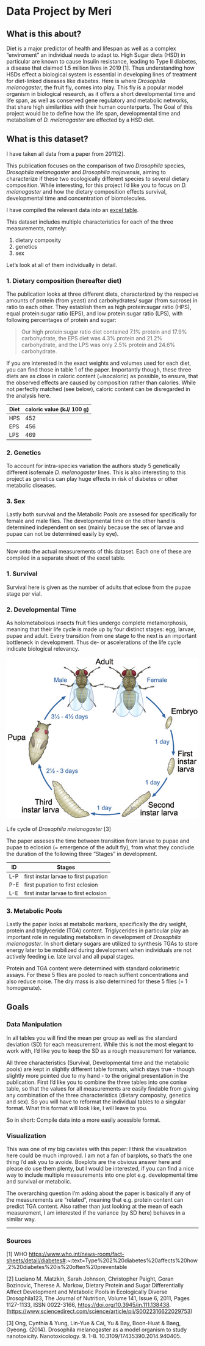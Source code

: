 # Data Project by Meri

## What is this about?

Diet is a major predictor of health and lifespan as well as a complex
“enviroment” an individual needs to adapt to. High Sugar diets (HSD) in
particular are known to cause Insulin resistance, leading to Type II
diabetes, a disease that claimed 1.5 million lives in 2019 [1]. Thus
understanding how HSDs effect a biological system is essential in
developing lines of treatment for diet-linked diseases like diabetes.
Here is where *Drosophila melanogaster*, the fruit fly, comes into play.
This fly is a popular model organism in biological research, as it
offers a short developmental time and life span, as well as conserved
gene regulatory and metabolic networks, that share high similarities
with their human counterparts. The Goal of this project would be to
define how the life span, developmental time and metabolism of *D.
melanogaster* are effected by a HSD diet.

## What is this dataset?

I have taken all data from a paper from 2011[2].

This publication focuses on the comparison of two *Drosophila* species,
*Drosophila melanogaster* and *Drosophila mojavensis*, aiming to
characterize if these two ecologically different species to several
dietary composition. While interesting, for this project I’d like you to
focus on *D. melanogaster* and how the dietary composition effects
survival, developmental time and concentration of biomolecules.

I have compiled the relevant data into an [excel
table](/Projects/merinehlsen/flydata.xlsx).

This dataset includes multiple characteristics for each of the three
measurements, namely:

1.  dietary composity
2.  genetics
3.  sex

Let’s look at all of them individually in detail.

### 1. Dietary composition (hereafter diet)

The publication looks at three different diets, characterized by the
respecive amounts of protein (from yeast) and carbohydrates/ sugar (from
sucrose) in ratio to each other. They establish them as high
protein:sugar ratio (HPS), equal protein:sugar ratio (EPS), and low
protein:sugar ratio (LPS), with following percentages of protein and
sugar:

> Our high protein:sugar ratio diet contained 7.1% protein and 17.9%
> carbohydrate, the EPS diet was 4.3% protein and 21.2% carbohydrate,
> and the LPS was only 2.5% protein and 24.6% carbohydrate.

If you are interested in the exact weights and volumes used for each
diet, you can find those in table 1 of the paper. Importantly though,
these three diets are as close in caloric content (=isocaloric) as
possible, to ensure, that the observed effects are caused by composition
rather than calories. While not perfectly matched (see below), caloric
content can be disregarded in the analysis here.

<table>
<thead>
<tr class="header">
<th>Diet</th>
<th>caloric value (kJ/ 100 g)</th>
</tr>
</thead>
<tbody>
<tr class="odd">
<td>HPS</td>
<td>452</td>
</tr>
<tr class="even">
<td>EPS</td>
<td>456</td>
</tr>
<tr class="odd">
<td>LPS</td>
<td>469</td>
</tr>
</tbody>
</table>

### 2. Genetics

To account for intra-species variation the authors study 5 genetically
different isofemale *D. melanogaster* lines. This is also interesting to
this project as genetics can play huge effects in risk of diabetes or
other metabolic diseases.

### 3. Sex

Lastly both survival and the Metabolic Pools are assesed for
specifically for female and male flies. The developmental time on the
other hand is determined independent on sex (mainly because the sex of
larvae and pupae can not be determined easily by eye).

------------------------------------------------------------------------

Now onto the actual measurements of this dataset. Each one of these are
compiled in a separate sheet of the excel table.

### 1. Survival

Survival here is given as the number of adults that eclose from the
pupae stage per vial.

### 2. Developmental Time

As holometabolous insects fruit flies undergo complete metamorphosis,
meaning that their life cycle is made up by four distinct stages: egg,
larvae, pupae and adult. Every transition from one stage to the next is
an important bottleneck in development. Thus de- or ascelerations of the
life cycle indicate biological relevancy.

![Life cycle of the fruit fly](/Projects/merinehlsen/fly_lifecycle.png)

Life cycle of *Drosophila melanogaster* [3]

The paper asseses the time between transition from larvae to pupae and
pupae to eclosion (= emergence of the adult fly), from what they
conclude the duration of the following three “Stages” in development.

<table>
<thead>
<tr class="header">
<th>ID</th>
<th>Stages</th>
</tr>
</thead>
<tbody>
<tr class="odd">
<td>L-P</td>
<td>first instar larvae to first pupation</td>
</tr>
<tr class="even">
<td>P-E</td>
<td>first pupation to first eclosion</td>
</tr>
<tr class="odd">
<td>L-E</td>
<td>first instar larvae to first eclosion</td>
</tr>
</tbody>
</table>

### 3. Metabolic Pools

Lastly the paper looks at metabolic markers, specifically the dry
weight, protein and triglyceride (TGA) content. Triglycerides in
particular play an important role in regulating metabolism in
development of *Drosophila melanogaster*. In short dietary sugars are
utilized to synthesis TGAs to store energy later to be mobilized during
development when individuals are not actively feeding i.e. late larval
and all pupal stages.

Protein and TGA content were determined with standard colorimetric
assays. For these 5 flies are pooled to reach suffient concentrations
and also reduce noise. The dry mass is also determined for these 5 flies
(= 1 homogenate).

## Goals

### Data Manipulation

In all tables you will find the mean per group as well as the standard
deviation (SD) for each measurement. While this is not the most elegant
to work with, I’d like you to keep the SD as a rough measurement for
variance.

All three characteristics (Survival, Developmental time and the
metabolic pools) are kept in slightly different table formats, which
stays true - though slightly more pointed due to my hand - to the
original presentation in the publication. First I’d like you to combine
the three tables into one conise table, so that the values for all
measurements are easily findable from giving any combination of the
three characteristics (dietary composity, genetics and sex). So you will
have to reformat the individual tables to a singular format. What this
format will look like, I will leave to you.

So in short: Compile data into a more easily acessible format.

### Visualization

This was one of my big caviates with this paper: I think the
visualization here could be much improved. I am not a fan of barplots,
so that’s the one thing I’d ask you to avoide. Boxplots are the obvious
answer here and please do use them plenty, but I would be interested, if
you can find a nice way to include multiple measurements into one plot
e.g. developmental time and survival or metabolic.

The overarching question I’m asking about the paper is basically if any
of the measurements are “related”, meaning that e.g. protein content can
predict TGA content. Also rather than just looking at the mean of each
measurement, I am interested if the variance (by SD here) behaves in a
similar way.

------------------------------------------------------------------------

### Sources

[1] WHO
<https://www.who.int/news-room/fact-sheets/detail/diabetes#>:~:text=Type%202%20diabetes%20affects%20how,2%20diabetes%20is%20often%20preventable

[2] Luciano M. Matzkin, Sarah Johnson, Christopher Paight, Goran
Bozinovic, Therese A. Markow, Dietary Protein and Sugar Differentially
Affect Development and Metabolic Pools in Ecologically Diverse
Drosophila123, The Journal of Nutrition, Volume 141, Issue 6, 2011,
Pages 1127-1133, ISSN 0022-3166,
<https://doi.org/10.3945/jn.111.138438>.
(<https://www.sciencedirect.com/science/article/pii/S0022316622029753>)

[3] Ong, Cynthia & Yung, Lin-Yue & Cai, Yu & Bay, Boon-Huat & Baeg,
Gyeong. (2014). Drosophila melanogaster as a model organism to study
nanotoxicity. Nanotoxicology. 9. 1-8. 10.3109/17435390.2014.940405.
